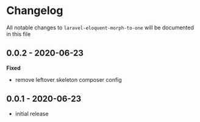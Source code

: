 # Changelog

All notable changes to `laravel-eloquent-morph-to-one` will be documented in this file

## 0.0.2 - 2020-06-23

**Fixed**
- remove leftover skeleton composer config

## 0.0.1 - 2020-06-23

- initial release
